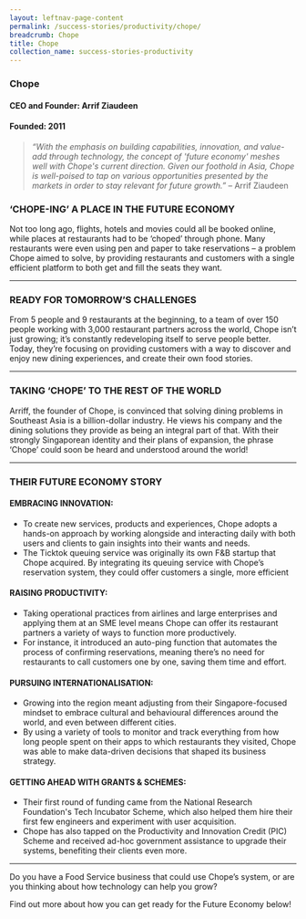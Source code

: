 ```yaml
---
layout: leftnav-page-content
permalink: /success-stories/productivity/chope/
breadcrumb: Chope
title: Chope
collection_name: success-stories-productivity
---
```


### **Chope**
<h4 class="no-margin-top">CEO and Founder: Arrif Ziaudeen</h4>
<h4 class="no-margin-top">Founded: 2011</h4>

<blockquote>
    <i>“With the emphasis on building capabilities, innovation, and value-add through technology, the concept of 'future economy' meshes well with Chope's current direction. Given our foothold in Asia, Chope is well-poised to tap on various opportunities presented by the markets in order to stay relevant for future growth.”</i> – Arrif Ziaudeen 
</blockquote>

### **‘CHOPE-ING’ A PLACE IN THE FUTURE ECONOMY**

Not too long ago, flights, hotels and movies could all be booked online, while places at restaurants had to be ‘choped’ through phone. Many restaurants were even using pen and paper to take reservations – a problem Chope aimed to solve, by providing restaurants and customers with a single efficient platform to both get and fill the seats they want. 

---

### **READY FOR TOMORROW’S CHALLENGES**

From 5 people and 9 restaurants at the beginning, to a team of over 150 people working with 3,000 restaurant partners across the world, Chope isn’t just growing; it’s constantly redeveloping itself to serve people better. Today, they’re focusing on providing customers with a way to discover and enjoy new dining experiences, and create their own food stories. 

---

### **TAKING ‘CHOPE’ TO THE REST OF THE WORLD**

Arriff, the founder of Chope, is convinced that solving dining problems in Southeast Asia is a billion-dollar industry. He views his company and the dining solutions they provide as being an integral part of that. With their strongly Singaporean identity and their plans of expansion, the phrase ‘Chope’ could soon be heard and understood around the world!

---

### **THEIR FUTURE ECONOMY STORY**

#### **EMBRACING INNOVATION:**
* To create new services, products and experiences, Chope adopts a hands-on approach by working alongside and interacting daily with both users and clients to gain insights into their wants and needs. 
* The Ticktok queuing service was originally its own F&B startup that Chope acquired. By integrating its queuing service with Chope’s reservation system, they could offer customers a single, more efficient 

#### **RAISING PRODUCTIVITY:**
* Taking operational practices from airlines and large enterprises and applying them at an SME level means Chope can offer its restaurant partners a variety of ways to function more productively. 
* For instance, it introduced an auto-ping function that automates the process of confirming reservations, meaning there’s no need for restaurants to call customers one by one, saving them time and effort. 

#### **PURSUING INTERNATIONALISATION:**
* Growing into the region meant adjusting from their Singapore-focused mindset to embrace cultural and behavioural differences around the world, and even between different cities. 
* By using a variety of tools to monitor and track everything from how long people spent on their apps to which restaurants they visited, Chope was able to make data-driven decisions that shaped its business strategy. 

#### **GETTING AHEAD WITH GRANTS & SCHEMES:**
* Their first round of funding came from the National Research Foundation's Tech Incubator Scheme, which also helped them hire their first few engineers and experiment with user acquisition. 
* Chope has also tapped on the Productivity and Innovation Credit (PIC) Scheme and received ad-hoc government assistance to upgrade their systems, benefiting their clients even more. 

---

Do you have a Food Service business that could use Chope’s system, or are you thinking about how technology can help you grow? 

Find out more about how you can get ready for the Future Economy below! 

